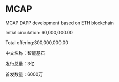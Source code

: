 # MCAP

MCAP  DAPP development based on  ETH blockchain

Initial circulation: 60,000,000.00 

Total offering:300,000,000.00

中文名称：智能基石

发行总量：3亿

首发数量：6000万